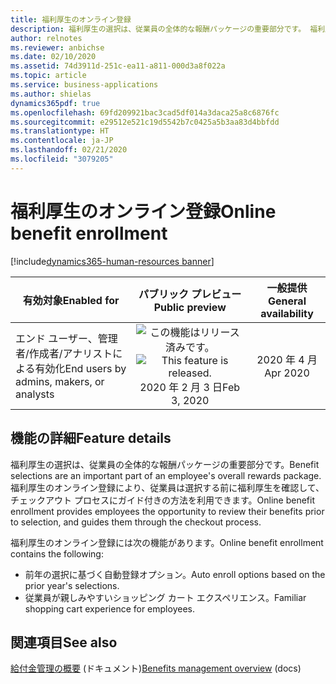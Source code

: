 ```yaml
---
title: 福利厚生のオンライン登録
description: 福利厚生の選択は、従業員の全体的な報酬パッケージの重要部分です。 福利厚生のオンライン登録により、従業員は選択する前に福利厚生を確認して、チェックアウト プロセスにガイド付きの方法を利用できます。
author: relnotes
ms.reviewer: anbichse
ms.date: 02/10/2020
ms.assetid: 74d3911d-251c-ea11-a811-000d3a8f022a
ms.topic: article
ms.service: business-applications
ms.author: shielas
dynamics365pdf: true
ms.openlocfilehash: 69fd209921bac3cad5df014a3daca25a8c6876fc
ms.sourcegitcommit: e29512e521c19d5542b7c0425a5b3aa83d4bbfdd
ms.translationtype: HT
ms.contentlocale: ja-JP
ms.lasthandoff: 02/21/2020
ms.locfileid: "3079205"
---
```

# <a name="online-benefit-enrollment"></a><span data-ttu-id="0309a-104">福利厚生のオンライン登録</span><span class="sxs-lookup"><span data-stu-id="0309a-104">Online benefit enrollment</span></span>
[!include[dynamics365-human-resources banner](../includes/dynamics365-human-resources.md)]

| <span data-ttu-id="0309a-105">有効対象</span><span class="sxs-lookup"><span data-stu-id="0309a-105">Enabled for</span></span>    |  <span data-ttu-id="0309a-106">パブリック プレビュー</span><span class="sxs-lookup"><span data-stu-id="0309a-106">Public preview</span></span> | <span data-ttu-id="0309a-107">一般提供</span><span class="sxs-lookup"><span data-stu-id="0309a-107">General availability</span></span> | 
| ---------- | :----------: |:----------: |
|<span data-ttu-id="0309a-108">エンド ユーザー、管理者/作成者/アナリストによる有効化</span><span class="sxs-lookup"><span data-stu-id="0309a-108">End users by admins, makers, or analysts</span></span>|<span data-ttu-id="0309a-109">![この機能はリリース済みです。](/dynamics365-release-plan/media/green-checkmark.png "この機能はリリース済みです。")</span><span class="sxs-lookup"><span data-stu-id="0309a-109">![This feature is released.](/dynamics365-release-plan/media/green-checkmark.png "This feature is released.")</span></span> <span data-ttu-id="0309a-110">2020 年 2 月 3 日</span><span class="sxs-lookup"><span data-stu-id="0309a-110">Feb 3, 2020</span></span>| <span data-ttu-id="0309a-111">2020 年 4 月</span><span class="sxs-lookup"><span data-stu-id="0309a-111">Apr 2020</span></span>|






## <a name="feature-details"></a><span data-ttu-id="0309a-112">機能の詳細</span><span class="sxs-lookup"><span data-stu-id="0309a-112">Feature details</span></span>
<!--feature detail start -->
<span data-ttu-id="0309a-113">福利厚生の選択は、従業員の全体的な報酬パッケージの重要部分です。</span><span class="sxs-lookup"><span data-stu-id="0309a-113">Benefit selections are an important part of an employee's overall rewards package.</span></span> <span data-ttu-id="0309a-114">福利厚生のオンライン登録により、従業員は選択する前に福利厚生を確認して、チェックアウト プロセスにガイド付きの方法を利用できます。</span><span class="sxs-lookup"><span data-stu-id="0309a-114">Online benefit enrollment provides employees the opportunity to review their benefits prior to selection, and guides them through the checkout process.</span></span>

<span data-ttu-id="0309a-115">福利厚生のオンライン登録には次の機能があります。</span><span class="sxs-lookup"><span data-stu-id="0309a-115">Online benefit enrollment contains the following:</span></span>

- <span data-ttu-id="0309a-116">前年の選択に基づく自動登録オプション。</span><span class="sxs-lookup"><span data-stu-id="0309a-116">Auto enroll options based on the prior year's selections.</span></span>
- <span data-ttu-id="0309a-117">従業員が親しみやすいショッピング カート エクスペリエンス。</span><span class="sxs-lookup"><span data-stu-id="0309a-117">Familiar shopping cart experience for employees.</span></span>
<!--feature detail end -->










## <a name="see-also"></a><span data-ttu-id="0309a-118">関連項目</span><span class="sxs-lookup"><span data-stu-id="0309a-118">See also</span></span>

<span data-ttu-id="0309a-119">[給付金管理の概要](https://docs.microsoft.com/dynamics365/human-resources/hr-benefits-management-overview) (ドキュメント)</span><span class="sxs-lookup"><span data-stu-id="0309a-119">[Benefits management overview](https://docs.microsoft.com/dynamics365/human-resources/hr-benefits-management-overview) (docs)</span></span>
